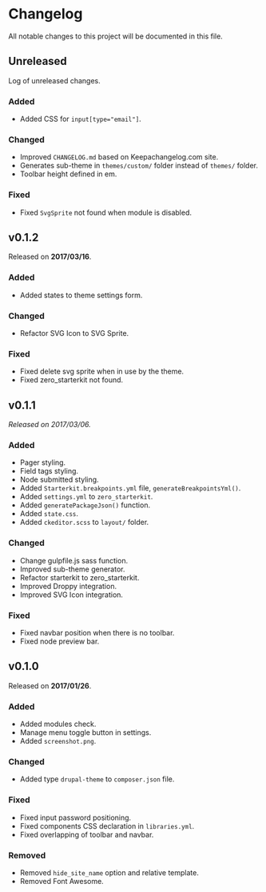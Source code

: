 # Changelog

All notable changes to this project will be documented in this file.

## Unreleased

Log of unreleased changes.

### Added

- Added CSS for `input[type="email"]`.

### Changed

- Improved `CHANGELOG.md` based on Keepachangelog.com site.
- Generates sub-theme in `themes/custom/` folder instead of `themes/` folder.
- Toolbar height defined in em.

### Fixed

- Fixed `SvgSprite` not found when module is disabled.

## v0.1.2

Released on **2017/03/16**.

### Added

- Added states to theme settings form.

### Changed

- Refactor SVG Icon to SVG Sprite.

### Fixed

- Fixed delete svg sprite when in use by the theme.
- Fixed zero_starterkit not found.

## v0.1.1

*Released on 2017/03/06.*

### Added

- Pager styling.
- Field tags styling.
- Node submitted styling.
- Added `Starterkit.breakpoints.yml` file, `generateBreakpointsYml()`.
- Added `settings.yml` to `zero_starterkit`.
- Added `generatePackageJson()` function.
- Added `state.css`.
- Added `ckeditor.scss` to `layout/` folder.

### Changed

- Change gulpfile.js sass function.
- Improved sub-theme generator.
- Refactor starterkit to zero_starterkit.
- Improved Droppy integration.
- Improved SVG Icon integration.

### Fixed

- Fixed navbar position when there is no toolbar.
- Fixed node preview bar.

## v0.1.0

Released on **2017/01/26**.

### Added

- Added modules check.
- Manage menu toggle button in settings.
- Added `screenshot.png`.

### Changed

- Added type `drupal-theme` to `composer.json` file.

### Fixed

- Fixed input password positioning.  
- Fixed components CSS declaration in `libraries.yml`.
- Fixed overlapping of toolbar and navbar.

### Removed

- Removed `hide_site_name` option and relative template.
- Removed Font Awesome.
